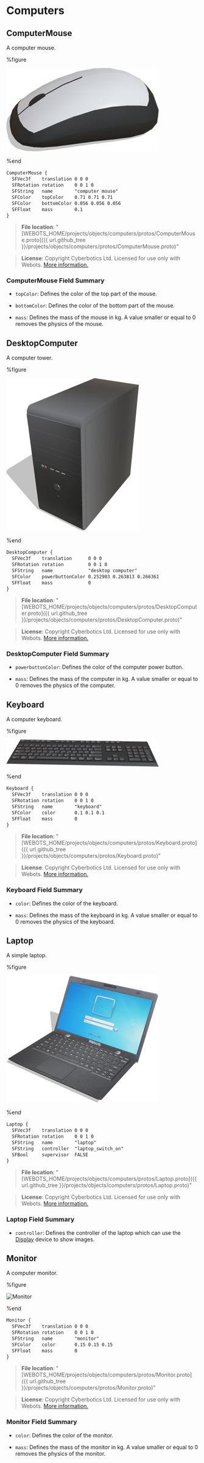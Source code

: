 # Computers

## ComputerMouse

A computer mouse.

%figure

![ComputerMouse](images/objects/computers/ComputerMouse/model.thumbnail.png)

%end

```
ComputerMouse {
  SFVec3f    translation 0 0 0
  SFRotation rotation    0 0 1 0
  SFString   name        "computer mouse"
  SFColor    topColor    0.71 0.71 0.71
  SFColor    bottomColor 0.056 0.056 0.056
  SFFloat    mass        0.1
}
```

> **File location**: "[WEBOTS\_HOME/projects/objects/computers/protos/ComputerMouse.proto]({{ url.github_tree }}/projects/objects/computers/protos/ComputerMouse.proto)"

> **License**: Copyright Cyberbotics Ltd. Licensed for use only with Webots.
[More information.](https://cyberbotics.com/webots_assets_license)

### ComputerMouse Field Summary

- `topColor`: Defines the color of the top part of the mouse.

- `bottomColor`: Defines the color of the bottom part of the mouse.

- `mass`: Defines the mass of the mouse in kg. A value smaller or equal to 0 removes the physics of the mouse.

## DesktopComputer

A computer tower.

%figure

![DesktopComputer](images/objects/computers/DesktopComputer/model.thumbnail.png)

%end

```
DesktopComputer {
  SFVec3f    translation      0 0 0
  SFRotation rotation         0 0 1 0
  SFString   name             "desktop computer"
  SFColor    powerbuttonColor 0.252903 0.263813 0.266361
  SFFloat    mass             0
}
```

> **File location**: "[WEBOTS\_HOME/projects/objects/computers/protos/DesktopComputer.proto]({{ url.github_tree }}/projects/objects/computers/protos/DesktopComputer.proto)"

> **License**: Copyright Cyberbotics Ltd. Licensed for use only with Webots.
[More information.](https://cyberbotics.com/webots_assets_license)

### DesktopComputer Field Summary

- `powerbuttonColor`: Defines the color of the computer power button.

- `mass`: Defines the mass of the computer in kg. A value smaller or equal to 0 removes the physics of the computer.

## Keyboard

A computer keyboard.

%figure

![Keyboard](images/objects/computers/Keyboard/model.thumbnail.png)

%end

```
Keyboard {
  SFVec3f    translation 0 0 0
  SFRotation rotation    0 0 1 0
  SFString   name        "keyboard"
  SFColor    color       0.1 0.1 0.1
  SFFloat    mass        0
}
```

> **File location**: "[WEBOTS\_HOME/projects/objects/computers/protos/Keyboard.proto]({{ url.github_tree }}/projects/objects/computers/protos/Keyboard.proto)"

> **License**: Copyright Cyberbotics Ltd. Licensed for use only with Webots.
[More information.](https://cyberbotics.com/webots_assets_license)

### Keyboard Field Summary

- `color`: Defines the color of the keyboard.

- `mass`: Defines the mass of the keyboard in kg. A value smaller or equal to 0 removes the physics of the keyboard.

## Laptop

A simple laptop.

%figure

![Laptop](images/objects/computers/Laptop/model.thumbnail.png)

%end

```
Laptop {
  SFVec3f    translation 0 0 0
  SFRotation rotation    0 0 1 0
  SFString   name        "laptop"
  SFString   controller  "laptop_switch_on"
  SFBool     supervisor  FALSE
}
```

> **File location**: "[WEBOTS\_HOME/projects/objects/computers/protos/Laptop.proto]({{ url.github_tree }}/projects/objects/computers/protos/Laptop.proto)"

> **License**: Copyright Cyberbotics Ltd. Licensed for use only with Webots.
[More information.](https://cyberbotics.com/webots_assets_license)

### Laptop Field Summary

- `controller`: Defines the controller of the laptop which can use the [Display](../reference/display.md) device to show images.

## Monitor

A computer monitor.

%figure

![Monitor](images/objects/computers/Monitor/model.thumbnail.png)

%end

```
Monitor {
  SFVec3f    translation 0 0 0
  SFRotation rotation    0 0 1 0
  SFString   name        "monitor"
  SFColor    color       0.15 0.15 0.15
  SFFloat    mass        0
}
```

> **File location**: "[WEBOTS\_HOME/projects/objects/computers/protos/Monitor.proto]({{ url.github_tree }}/projects/objects/computers/protos/Monitor.proto)"

> **License**: Copyright Cyberbotics Ltd. Licensed for use only with Webots.
[More information.](https://cyberbotics.com/webots_assets_license)

### Monitor Field Summary

- `color`: Defines the color of the monitor.

- `mass`: Defines the mass of the monitor in kg. A value smaller or equal to 0 removes the physics of the monitor.

